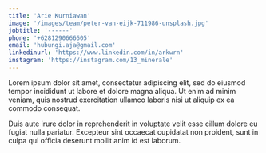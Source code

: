 ```yaml
---
title: 'Arie Kurniawan'
image: '/images/team/peter-van-eijk-711986-unsplash.jpg'
jobtitle: '------'
phone: '+6281290666605'
email: 'hubungi.aja@gmail.com'
linkedinurl: 'https://www.linkedin.com/in/arkwrn'
instagram: 'https://instagram.com/13_minerale'
---
```


Lorem ipsum dolor sit amet, consectetur adipiscing elit, sed do eiusmod tempor incididunt ut labore et dolore magna aliqua. Ut enim ad minim veniam, quis nostrud exercitation ullamco laboris nisi ut aliquip ex ea commodo consequat.

Duis aute irure dolor in reprehenderit in voluptate velit esse cillum dolore eu fugiat nulla pariatur. Excepteur sint occaecat cupidatat non proident, sunt in culpa qui officia deserunt mollit anim id est laborum.
